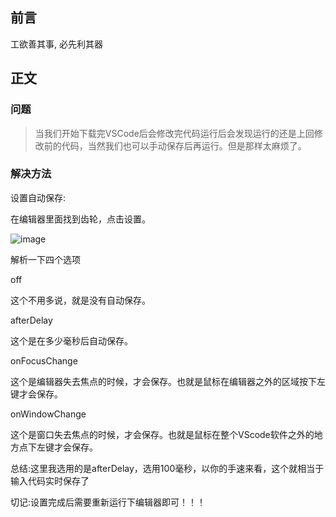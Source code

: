 ## 前言

工欲善其事, 必先利其器

## 正文

### 问题

> 当我们开始下载完VSCode后会修改完代码运行后会发现运行的还是上回修改前的代码，当然我们也可以手动保存后再运行。但是那样太麻烦了。


### 解决方法

设置自动保存:

在编辑器里面找到齿轮，点击设置。

![image](https://github.com/user-attachments/assets/21636fb4-29ff-4731-9de6-83c13c9ac813)

解析一下四个选项

off

这个不用多说，就是没有自动保存。

afterDelay

这个是在多少毫秒后自动保存。

onFocusChange

这个是编辑器失去焦点的时候，才会保存。也就是鼠标在编辑器之外的区域按下左键才会保存。

onWindowChange

这个是窗口失去焦点的时候，才会保存。也就是鼠标在整个VScode软件之外的地方点下左键才会保存。

总结:这里我选用的是afterDelay，选用100毫秒，以你的手速来看，这个就相当于输入代码实时保存了

切记:设置完成后需要重新运行下编辑器即可！！！
